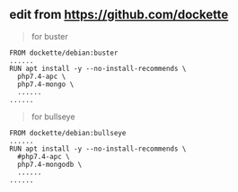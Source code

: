 ## edit from https://github.com/dockette

> for buster
```
FROM dockette/debian:buster
......
RUN apt install -y --no-install-recommends \
  php7.4-apc \
  php7.4-mongo \
  ......
......
```
> for bullseye
```
FROM dockette/debian:bullseye
......
RUN apt install -y --no-install-recommends \
  #php7.4-apc \
  php7.4-mongodb \
  ......
......
```
